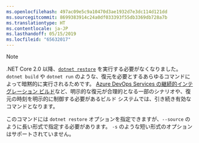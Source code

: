 ```yaml
---
ms.openlocfilehash: 497ac09e5c9a10470d3ae1932d7e3dc114d121dd
ms.sourcegitcommit: 8699383914c24a0df033393f55db3369db728a7b
ms.translationtype: HT
ms.contentlocale: ja-JP
ms.lasthandoff: 05/15/2019
ms.locfileid: "65632017"
---
```

> [!NOTE]
> .NET Core 2.0 以降、[`dotnet restore`](~/docs/core/tools/dotnet-restore.md) を実行する必要がなくなりました。`dotnet build` や `dotnet run` のような、復元を必要とするあらゆるコマンドによって暗黙的に実行されるためです。 [Azure DevOps Services の継続的インテグレーション ビルド](/azure/devops/build-release/apps/aspnet/build-aspnet-core)など、明示的な復元が合理的となる一部のシナリオや、復元の時刻を明示的に制御する必要があるビルド システムでは、引き続き有効なコマンドとなります。
>
> このコマンドには `dotnet restore` オプションを指定できますが、`--source` のように長い形式で指定する必要があります。 `-s` のような短い形式のオプションはサポートされていません。
